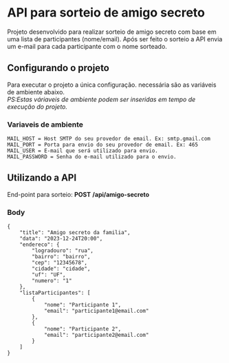 # API para sorteio de amigo secreto 

Projeto desenvolvido para realizar sorteio de amigo secreto com base em uma 
lista de participantes (nome/email). Após ser feito o sorteio a API envia um e-mail para cada participante
com o nome sorteado.

## Configurando o projeto
Para executar o projeto a única configuração. necessária são as variáveis de ambiente abaixo.  
_PS:Estas váriaveis de ambiente podem ser inseridas em tempo de execução do projeto._

### Variaveis de ambiente
    MAIL_HOST = Host SMTP do seu provedor de email. Ex: smtp.gmail.com
    MAIL_PORT = Porta para envio do seu provedor de email. Ex: 465
    MAIL_USER = E-mail que será utilizado para envio.
    MAIL_PASSWORD = Senha do e-mail utilizado para o envio.

## Utilizando a API
End-point para sorteio: **POST** **/api/amigo-secreto**  
### Body
```
{
    "title": "Amigo secreto da familia",
    "data": "2023-12-24T20:00",
    "endereco": {
        "logradouro": "rua",
        "bairro": "bairro",
        "cep": "12345678",
        "cidade": "cidade",
        "uf": "UF",
        "numero": "1"
    },
    "listaParticipantes": [
        {
            "nome": "Participante 1",
            "email": "participante1@email.com"
        },
        {
            "nome": "Participante 2",
            "email": "participante2@email.com"
        }
    ]
}
```
    
